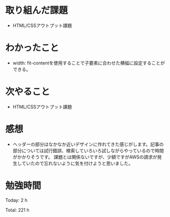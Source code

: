 # 取り組んだ課題
- HTML/CSSアウトプット課題

# わかったこと
- width: fit-contentを使用することで子要素に合わせた横幅に設定することができる。

# 次やること
- HTML/CSSアウトプット課題

# 感想
- ヘッダーの部分はなかなか近いデザインに作れてきた感じがします。記事の部分については試行錯誤、検索していろいろ試しながらやっているので時間がかかりそうです。
課題とは関係ないですが、少額ですがAWSの請求が発生していたので忘れないように気を付けようと思いました。


# 勉強時間
Today: 2 h

Total: 221 h
